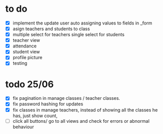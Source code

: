 # to do
- [x] implement the update user auto assigning values to fields in _form
- [x] asign teachers and students to class
- [x] multiple select for teachers single select for students
- [x] teacher view
- [x] attendance
- [x] student view
- [x] profile picture
- [x] testing

# todo 25/06

- [x] fix pagination in manage classes / teacher classes.
- [x] fix password hashing for updates
- [x] fix classes in manage teachers, instead of showing all the classes he has, just show count,
- [ ] click all buttons/ go to all views and check for errors or abnormal behaviour 